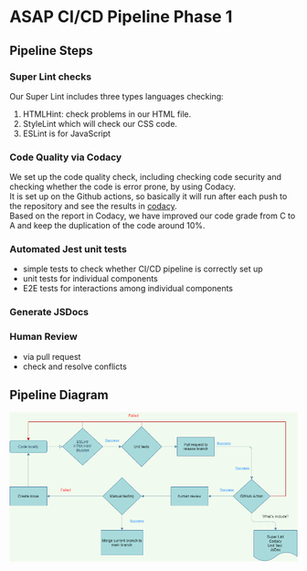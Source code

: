 # ASAP CI/CD Pipeline Phase 1

## Pipeline Steps

### Super Lint checks

Our Super Lint includes three types languages checking:

1. HTMLHint: check problems in our HTML file.
2. StyleLint which will check our CSS code.
3. ESLint is for JavaScript

### Code Quality via Codacy
We set up the code quality check, including checking code security and checking whether the code is error prone, by using Codacy.  
It is set up on the Github actions, so basically it will run after each push to the repository and see the results in [codacy](https://app.codacy.com/gh/cse110-fa21-group7/cse110-fa21-group7/dashboard).   
Based on the report in Codacy, we have improved our code grade from C to A and keep the duplication of the code around 10%.

### Automated Jest unit tests

- simple tests to check whether CI/CD pipeline is correctly set up
- unit tests for individual components
- E2E tests for interactions among individual components

### Generate JSDocs

### Human Review

- via pull request
- check and resolve conflicts

## Pipeline Diagram

<img src="./pipeline_diagram.png" alt="diagram">
